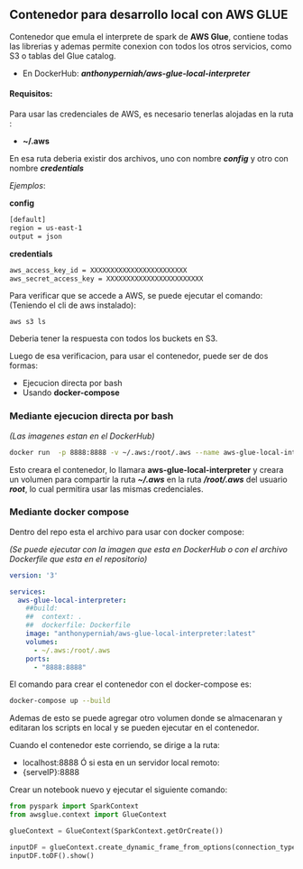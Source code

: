 ## Contenedor para desarrollo local con AWS GLUE

Contenedor que emula el interprete de spark de **AWS Glue**, contiene todas las librerias y ademas permite conexion con todos los otros servicios, como S3 o tablas del Glue catalog.

- En DockerHub: ***anthonyperniah/aws-glue-local-interpreter***


#### Requisitos:

Para usar las credenciales de AWS, es necesario tenerlas alojadas en la ruta :

- **~/.aws**

En esa ruta deberia existir dos archivos, uno con nombre ***config*** y otro con nombre ***credentials***

*Ejemplos*:

**config**
```bash
[default]
region = us-east-1
output = json
```
**credentials**
```bash
aws_access_key_id = XXXXXXXXXXXXXXXXXXXXXXXX
aws_secret_access_key = XXXXXXXXXXXXXXXXXXXXXXXX
```
Para verificar que se accede a AWS, se puede ejecutar el comando:
(Teniendo el cli de aws instalado):
````
aws s3 ls
````
Deberia tener la respuesta con todos los buckets en S3.

Luego de esa verificacion, para usar el contenedor, puede ser de dos formas:
- Ejecucion directa por bash
- Usando **docker-compose**


### Mediante ejecucion directa por bash

*(Las imagenes estan en el DockerHub)*

````sh
docker run  -p 8888:8888 -v ~/.aws:/root/.aws --name aws-glue-local-interpreter  anthonyperniah/aws-glue-local-interpreter
````

Esto creara el contenedor, lo llamara **aws-glue-local-interpreter** y creara un volumen para compartir la ruta ***~/.aws*** en la ruta ***/root/.aws*** del usuario ***root***, lo cual permitira usar las mismas credenciales.

### Mediante docker compose
Dentro del repo esta el archivo para usar con docker compose:

*(Se puede ejecutar con la imagen que esta en DockerHub o con el archivo Dockerfile que esta en el repositorio)*
````yml
version: '3'

services:
  aws-glue-local-interpreter:
    ##build:
    ##  context: .
    ##  dockerfile: Dockerfile
    image: "anthonyperniah/aws-glue-local-interpreter:latest"
    volumes:
      - ~/.aws:/root/.aws
    ports:
      - "8888:8888"
````
El comando para crear el contenedor con el docker-compose es:
````bash
docker-compose up --build
````
Ademas de esto se puede agregar otro volumen donde se almacenaran y editaran los scripts en local y se pueden ejecutar en el contenedor.

Cuando el contenedor este corriendo, se dirige a la ruta:
- localhost:8888
Ó si esta en un servidor local remoto:
- {serveIP}:8888

Crear un notebook nuevo y ejecutar el siguiente comando:
```python
from pyspark import SparkContext
from awsglue.context import GlueContext

glueContext = GlueContext(SparkContext.getOrCreate()) 

inputDF = glueContext.create_dynamic_frame_from_options(connection_type = "s3", connection_options = {"paths": ["s3://awsglue-datasets/examples/us-legislators/all/memberships.json"]}, format = "json")
inputDF.toDF().show()
```